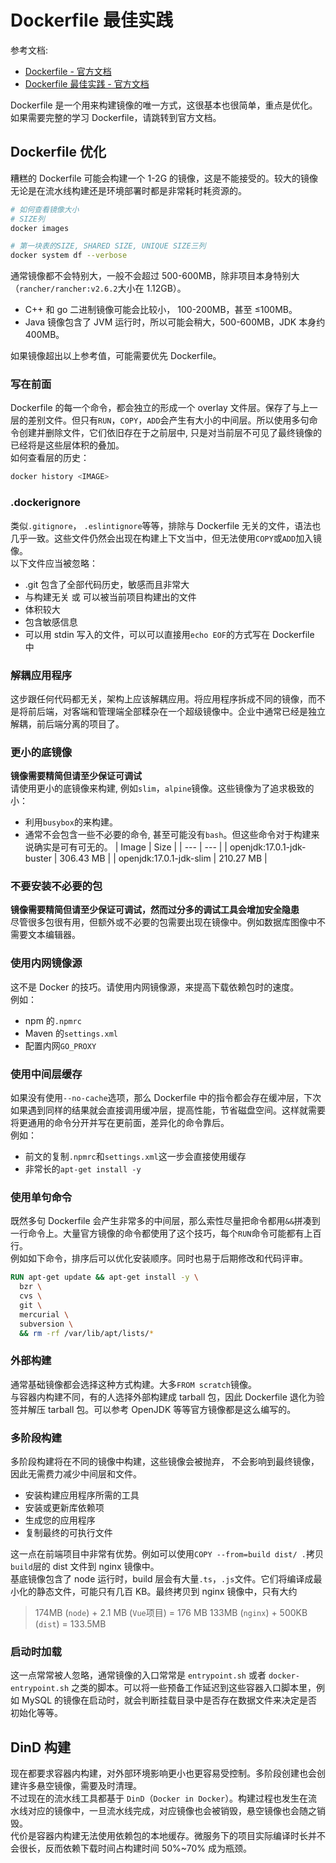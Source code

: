 
# Dockerfile 最佳实践

参考文档:

- [Dockerfile - 官方文档](https://docs.docker.com/engine/reference/builder/)
- [Dockerfile 最佳实践 - 官方文档](https://docs.docker.com/develop/develop-images/dockerfile_best-practices/)

Dockerfile 是一个用来构建镜像的唯一方式，这很基本也很简单，重点是优化。如果需要完整的学习 Dockerfile，请跳转到官方文档。

## Dockerfile 优化
糟糕的 Dockerfile 可能会构建一个 1-2G 的镜像，这是不能接受的。较大的镜像无论是在流水线构建还是环境部署时都是非常耗时耗资源的。
```bash
# 如何查看镜像大小
# SIZE列
docker images

# 第一块表的SIZE, SHARED SIZE, UNIQUE SIZE三列
docker system df --verbose
```
通常镜像都不会特别大，一般不会超过 500-600MB，除非项目本身特别大（`rancher/rancher:v2.6.2`大小在 1.12GB）。

- C++ 和 go 二进制镜像可能会比较小， 100-200MB，甚至 ≤100MB。
- Java 镜像包含了 JVM 运行时，所以可能会稍大，500-600MB，JDK 本身约 400MB。

如果镜像超出以上参考值，可能需要优先 Dockerfile。

### 写在前面
Dockerfile 的每一个命令，都会独立的形成一个 overlay 文件层。保存了与上一层的差别文件。但只有`RUN`，`COPY`，`ADD`会产生有大小的中间层。所以使用多句命令创建并删除文件，它们依旧存在于之前层中, 只是对当前层不可见了最终镜像的已经将是这些层体积的叠加。<br />如何查看层的历史：
```bash
docker history <IMAGE>
```

### .dockerignore
类似`.gitignore`， `.eslintignore`等等，排除与 Dockerfile 无关的文件，语法也几乎一致。这些文件仍然会出现在构建上下文当中，但无法使用`COPY`或`ADD`加入镜像。<br />以下文件应当被忽略：

- .git 包含了全部代码历史，敏感而且非常大
- 与构建无关 或 可以被当前项目构建出的文件
- 体积较大
- 包含敏感信息
- 可以用 stdin 写入的文件，可以可以直接用`echo EOF`的方式写在 Dockerfile 中

### 解耦应用程序
这步跟任何代码都无关，架构上应该解耦应用。将应用程序拆成不同的镜像，而不是将前后端，对客端和管理端全部糅杂在一个超级镜像中。企业中通常已经是独立解耦，前后端分离的项目了。

### 更小的底镜像
**镜像需要精简但请至少保证可调试**<br />请使用更小的底镜像来构建, 例如`slim`，`alpine`镜像。这些镜像为了追求极致的小：

- 利用`busybox`的来构建。
- 通常不会包含一些不必要的命令, 甚至可能没有`bash`。但这些命令对于构建来说确实是可有可无的。
| Image | Size |
| --- | --- |
| openjdk:17.0.1-jdk-buster | 306.43 MB |
| openjdk:17.0.1-jdk-slim | 210.27 MB |


### 不要安装不必要的包
**镜像需要精简但请至少保证可调试，然而过分多的调试工具会增加安全隐患**<br />尽管很多包很有用，但额外或不必要的包需要出现在镜像中。例如数据库图像中不需要文本编辑器。

### 使用内网镜像源
这不是 Docker 的技巧。请使用内网镜像源，来提高下载依赖包时的速度。<br />例如：

- npm 的`.npmrc`
- Maven 的`settings.xml`
- 配置内网`GO_PROXY`

### 使用中间层缓存
如果没有使用`--no-cache`选项，那么 Dockerfile 中的指令都会存在缓冲层，下次如果遇到同样的结果就会直接调用缓冲层，提高性能，节省磁盘空间。这样就需要将更通用的命令分开并写在更前面，差异化的命令靠后。<br />例如：

- 前文的复制`.npmrc`和`settings.xml`这一步会直接使用缓存
- 非常长的`apt-get install -y`

### 使用单句命令
既然多句 Dockerfile 会产生非常多的中间层，那么索性尽量把命令都用`&&`拼凑到一行命令上。大量官方镜像的命令都使用了这个技巧，每个`RUN`命令可能都有上百行。<br />例如如下命令，排序后可以优化安装顺序。同时也易于后期修改和代码评审。
```dockerfile
RUN apt-get update && apt-get install -y \
  bzr \
  cvs \
  git \
  mercurial \
  subversion \
  && rm -rf /var/lib/apt/lists/*
```

### 外部构建
通常基础镜像都会选择这种方式构建。大多`FROM scratch`镜像。<br />与容器内构建不同，有的人选择外部构建成 tarball 包，因此 Dockerfile 退化为验签并解压 tarball 包。可以参考 OpenJDK 等等官方镜像都是这么编写的。

### 多阶段构建
多阶段构建将在不同的镜像中构建，这些镜像会被抛弃， 不会影响到最终镜像，因此无需费力减少中间层和文件。

- 安装构建应用程序所需的工具
- 安装或更新库依赖项
- 生成您的应用程序
- 复制最终的可执行文件

这一点在前端项目中非常有优势。例如可以使用`COPY --from=build dist/ .`拷贝`build`层的 dist 文件到 nginx 镜像中。<br />基底镜像包含了 node 运行时，build 层会有大量`.ts`，`.js`文件。它们将编译成最小化的静态文件，可能只有几百 KB。最终拷贝到 nginx 镜像中，只有大约
> 174MB (`node`) + 2.1 MB (`Vue`项目) = 176 MB
> 133MB (`nginx`) + 500KB (`dist`) = 133.5MB


### 启动时加载
这一点常常被人忽略，通常镜像的入口常常是 `entrypoint.sh` 或者 `docker-entrypoint.sh` 之类的脚本。可以将一些预备工作延迟到这些容器入口脚本里，例如 MySQL 的镜像在启动时，就会判断挂载目录中是否存在数据文件来决定是否初始化等等。

## DinD 构建
现在都要求容器内构建，对外部环境影响更小也更容易受控制。多阶段创建也会创建许多悬空镜像，需要及时清理。<br />不过现在的流水线工具都基于 `DinD`（`Docker in Docker`）。构建过程也发生在流水线对应的镜像中，一旦流水线完成，对应镜像也会被销毁，悬空镜像也会随之销毁。<br />代价是容器内构建无法使用依赖包的本地缓存。微服务下的项目实际编译时长并不会很长，反而依赖下载时间占构建时间 50%~70% 成为瓶颈。
